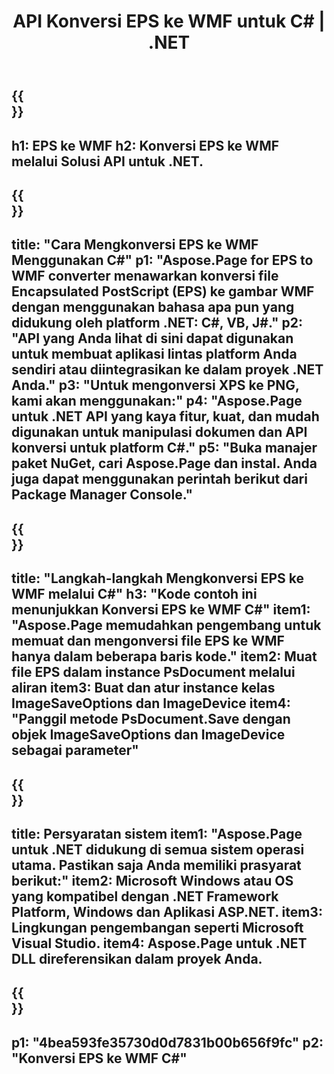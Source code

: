 ﻿---
translation: true
template: /_templates/_conversion-child-net.md
title: API Konversi EPS ke WMF untuk C# |  .NET
url: /net/conversion/eps-to-wmf/
description: Contoh kode untuk konversi EPS ke WMF C#. Gunakan kode contoh API untuk file batch EPS ke konversi WMF dalam VB.NET, Asp.NET atau aplikasi berbasis .NET apa pun.
informat: EPS
outformat: WMF
otherformats: XPS PS
---

{{<section banner>}}
---
h1: EPS ke WMF
h2: Konversi EPS ke WMF melalui Solusi API untuk .NET.
---

{{<section overview>}}
---
title: "Cara Mengkonversi EPS ke WMF Menggunakan C#"
p1: "Aspose.Page for EPS to WMF converter menawarkan konversi file Encapsulated PostScript (EPS) ke gambar WMF dengan menggunakan bahasa apa pun yang didukung oleh platform .NET: C#, VB, J#."
p2: "API yang Anda lihat di sini dapat digunakan untuk membuat aplikasi lintas platform Anda sendiri atau diintegrasikan ke dalam proyek .NET Anda."
p3: "Untuk mengonversi XPS ke PNG, kami akan menggunakan:"
p4: "Aspose.Page untuk .NET API yang kaya fitur, kuat, dan mudah digunakan untuk manipulasi dokumen dan API konversi untuk platform C#."
p5: "Buka manajer paket NuGet, cari Aspose.Page dan instal. Anda juga dapat menggunakan perintah berikut dari Package Manager Console."
---

{{<section feature1>}}
---
title: "Langkah-langkah Mengkonversi EPS ke WMF melalui C#"
h3: "Kode contoh ini menunjukkan Konversi EPS ke WMF C#"
item1: "Aspose.Page memudahkan pengembang untuk memuat dan mengonversi file EPS ke WMF hanya dalam beberapa baris kode."
item2: Muat file EPS dalam instance PsDocument melalui aliran
item3: Buat dan atur instance kelas ImageSaveOptions dan ImageDevice
item4: "Panggil metode PsDocument.Save dengan objek ImageSaveOptions dan ImageDevice sebagai parameter"
---

{{<section feature2>}}
---
title: Persyaratan sistem
item1: "Aspose.Page untuk .NET didukung di semua sistem operasi utama. Pastikan saja Anda memiliki prasyarat berikut:"
item2: Microsoft Windows atau OS yang kompatibel dengan .NET Framework Platform, Windows dan Aplikasi ASP.NET.
item3: Lingkungan pengembangan seperti Microsoft Visual Studio.
item4: Aspose.Page untuk .NET DLL direferensikan dalam proyek Anda.
---

{{<section gist>}}
---
p1: "4bea593fe35730d0d7831b00b656f9fc"
p2: "Konversi EPS ke WMF C#"
---
